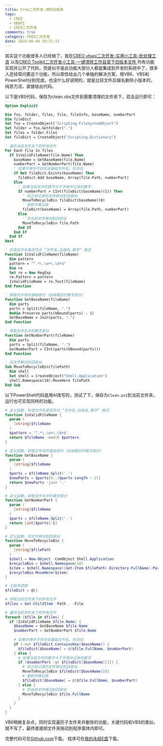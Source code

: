 ```yaml
---
title: Creo二次开发-清除旧版本
tags:
  - CREO
  - VBAPI
  - CREO二次开发
comments: true
category: CREO二次开发
date: 2025-06-04 20:31:13
---
```




其实这个功能很多人已经做了，我在<a href="https://www.hudi.site/2019/12/23/CREO%20vbapi%E4%BA%8C%E6%AC%A1%E5%BC%80%E5%8F%91-%E5%AE%9E%E7%94%A8%E5%B0%8F%E5%B7%A5%E5%85%B7-%E6%89%B9%E5%A4%84%E7%90%86%E5%B7%A5%E5%85%B7/" target="_blank">CREO vbapi二次开发-实用小工具-批处理工具</a>
以及<a href="https://www.hudi.site/2019/11/01/CREO%20Toolkit%E4%BA%8C%E6%AC%A1%E5%BC%80%E5%8F%91%E5%B0%8F%E5%B7%A5%E5%85%B7-%E4%B8%80%E9%94%AE%E6%B8%85%E9%99%A4%E5%B7%A5%E4%BD%9C%E7%9B%AE%E5%BD%95%E4%B8%8B%E6%97%A7%E7%89%88%E6%9C%AC%E6%96%87%E4%BB%B6/" target="_blank">CREO Toolkit二次开发小工具-一键清除工作目录下旧版本文件
</a>均有功能实现并公开了代码，但是似乎是此功能大部分人都是集成到开发的系统中了，很多人还经常问要这个功能，所以索性给出几个单独的解决方案，用VB6、VBS和PowerShell分别完成，也没什么好说明的，就是比较文件后缀名删除小版本的，纯苦力活，直接给出代码。

以下是VBS代码，保存为clean.vbs文件到需要清理的文件夹下，双击运行即可：

```vb
Option Explicit

Dim fso, folder, files, file, fileInfo, baseName, numberPart
Dim fileDict
Set fso = CreateObject("Scripting.FileSystemObject")
Set folder = fso.GetFolder(".")
Set files = folder.Files
Set fileDict = CreateObject("Scripting.Dictionary")

' 遍历当前文件夹下的所有文件
For Each file In files
  If IsValidFileName(file.Name) Then
    baseName = GetBaseName(file.Name)
    numberPart = GetNumberPart(file.Name)
    ' 如果字典中不存在该基础文件名，则添加
    If Not fileDict.Exists(baseName) Then
      fileDict.Add baseName, Array(file.Path, numberPart)
    Else
      ' 如果当前文件的数字大于字典中记录的数字
      If numberPart > CInt(fileDict(baseName)(1)) Then
        ' 将之前记录的文件移动到回收站
        MoveToRecycleBin fileDict(baseName)(0)
        ' 更新字典记录
        fileDict(baseName) = Array(file.Path, numberPart)
      Else
        ' 将当前文件移动到回收站
        MoveToRecycleBin file.Path
      End If
    End If
  End If
Next

' 检查文件名是否符合 “文件名.后缀名.数字” 格式
Function IsValidFileName(fileName)
  Dim pattern
  pattern = "^.*\.\w+\.\d+$"
  Dim re
  Set re = New RegExp
  re.Pattern = pattern
  IsValidFileName = re.Test(fileName)
End Function

' 获取文件名的基础部分（去掉最后的数字部分）
Function GetBaseName(fileName)
  Dim parts
  parts = Split(fileName, ".")
  ReDim Preserve parts(UBound(parts) - 1)
  GetBaseName = Join(parts, ".")
End Function

' 获取文件名中的数字部分
Function GetNumberPart(fileName)
  Dim parts
  parts = Split(fileName, ".")
  GetNumberPart = CInt(parts(UBound(parts)))
End Function

' 将文件移动到回收站
Sub MoveToRecycleBin(filePath)
  Dim shell
  Set shell = CreateObject("Shell.Application")
  shell.Namespace(10).MoveHere filePath
End Sub
```

以下PowerShell代码是用AI改写的，测试了下，保存为`Clean.ps1`到当前文件夹，运行也可实现同样的功能。

```powershell
# 定义函数，检查文件名是否符合 “文件名.后缀名.数字” 格式
function IsValidFileName {
  param (
    [string]$fileName
  )
  $pattern = '^.*\.\w+\.\d+$'
  return $fileName -match $pattern
}

# 定义函数，获取文件名的基础部分（去掉最后的数字部分）
function GetBaseName {
  param (
    [string]$fileName
  )
  $parts = $fileName.Split('.')
  $newParts = $parts[0..($parts.Length - 2)]
  return $newParts -join '.'
}

# 定义函数，获取文件名中的数字部分
function GetNumberPart {
  param (
    [string]$fileName
  )
  $parts = $fileName.Split('.')
  return [int]$parts[-1]
}

# 定义函数，将文件移动到回收站
function MoveToRecycleBin {
  param (
    [string]$filePath
  )
  $shell = New-Object -ComObject Shell.Application
  $recycleBin = $shell.Namespace(10)
  $item = $shell.Namespace((Get-Item $filePath).Directory.FullName).ParseName((Get-Item $filePath).Name)
  $recycleBin.MoveHere($item)
}

# 主程序逻辑
$fileDict = @{}

# 获取当前文件夹下的所有文件
$files = Get-ChildItem -Path . -File

# 遍历当前文件夹下的所有文件
foreach ($file in $files) {
  if (IsValidFileName $file.Name) {
    $baseName = GetBaseName $file.Name
    $numberPart = GetNumberPart $file.Name
    
    # 如果字典中不存在该基础文件名，则添加
    if (-not $fileDict.ContainsKey($baseName)) {
      $fileDict[$baseName] = @($file.FullName, $numberPart)
    } else {
      # 如果当前文件的数字大于字典中记录的数字
      if ($numberPart -gt $fileDict[$baseName][1]) {
        # 将之前记录的文件移动到回收站
        MoveToRecycleBin $fileDict[$baseName][0]
        # 更新字典记录
        $fileDict[$baseName] = @($file.FullName, $numberPart)
      } else {
        # 将当前文件移动到回收站
        MoveToRecycleBin $file.FullName
      }
    }
  }
}

```

VB6稍微复杂点，同时实现遍历子文件夹并删除的功能，关键代码和VBS的类似，就不写了，最终直接把文件夹拖动到程序窗体内即可。

完整代码可在<a href="https://github.com/slacker-HD/creo_vbapi" target="_blank">Github.com</a>下载。
程序可在<a href="http://hudi.ysepan.com" target="_blank">我的永硕E盘</a>下载。
